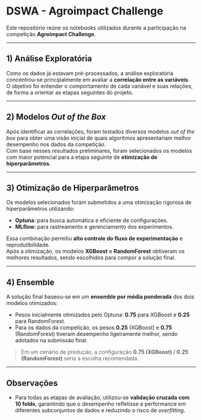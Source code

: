 # DSWA - Agroimpact Challenge

Este repositório reúne os notebooks utilizados durante a participação na competição **Agroimpact Challenge**.

---

## 1) Análise Exploratória
Como os dados já estavam pré-processados, a análise exploratória concentrou-se principalmente em avaliar a **correlação entre as variáveis**.  
O objetivo foi entender o comportamento de cada variável e suas relações, de forma a orientar as etapas seguintes do projeto.

---

## 2) Modelos *Out of the Box*
Após identificar as correlações, foram testados diversos modelos *out of the box* para obter uma visão inicial de quais algoritmos apresentariam melhor desempenho nos dados da competição.  
Com base nesses resultados preliminares, foram selecionados os modelos com maior potencial para a etapa seguinte de **otimização de hiperparâmetros**.

---

## 3) Otimização de Hiperparâmetros
Os modelos selecionados foram submetidos a uma otimização rigorosa de hiperparâmetros utilizando:  
- **Optuna**: para busca automática e eficiente de configurações.  
- **MLflow**: para rastreamento e gerenciamento dos experimentos.  

Essa combinação permitiu **alto controle do fluxo de experimentação** e reprodutibilidade.  
Após a otimização, os modelos **XGBoost** e **RandomForest** obtiveram os melhores resultados, sendo escolhidos para compor a solução final.

---

## 4) Ensemble
A solução final baseou-se em um **ensemble por média ponderada** dos dois modelos otimizados:  
- Pesos inicialmente otimizados pelo Optuna: **0.75** para XGBoost e **0.25** para RandomForest.  
- Para os dados da competição, os pesos **0.25** (XGBoost) e **0.75** (RandomForest) tiveram desempenho ligeiramente melhor, sendo adotados na submissão final.  

> Em um cenário de produção, a configuração **0.75 (XGBoost) / 0.25 (RandomForest)** seria a escolha recomendada.

---

## Observações
- Para todas as etapas de avaliação, utilizou-se **validação cruzada com 10 folds**, garantindo que o desempenho refletisse a performance em diferentes subconjuntos de dados e reduzindo o risco de *overfitting*.
